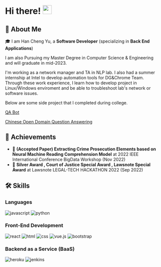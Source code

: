 # Hi there! <img src="https://media.giphy.com/media/hvRJCLFzcasrR4ia7z/giphy.gif" width="29px" height="29px">

## 🚀 About Me


🎓 I am Han Cheng Yu, a **Software Developer** (specializing in **Back End Applications**) 

 I am also Pursuing my Master Degree in Computer Science & Engineering and will graduate in mid-2023.
 
I'm working as a network manager and TA in NLP lab. I also had a summer internship at Intel to develop automation tools for DG&Chrome Team.
Through these  work experience, I learn how to develop project in Linux/Windows enviroment and be able to troubleshoot lab's network or software issues. 
 
 Below are some side project that I completed during college.
 
 [QA Bot](https://qa.nlpnchu.org/)
 
 [Chinese Open Domain Question Answering](https://odqa.nlpnchu.org/)

## 🏅 Achievements
-   📝 **(Accepted Paper) Extracting Crime Prosecution Elements based on Neural Machine Reading Comprehension Model** at 2022 IEEE International Conference BigData Workshop (Nov 2022)
-   🥉 **Silver Award  , Court of Justice Special Award , Lawsnote Special Award** at Lawsnote LEGAL-TECH HACKATHON 2022 (Sep 2022)


## 🛠️ Skills

### Languages

![javascript](https://img.shields.io/badge/JavaScript-323330?style=for-the-badge&logo=javascript&logoColor=F7DF1E)
![python](https://img.shields.io/badge/Python-3776AB?style=for-the-badge&logo=python&logoColor=white)


### Front-End Development

![react](https://img.shields.io/badge/React-20232A?style=for-the-badge&logo=react&logoColor=61DAFB)
![html](https://img.shields.io/badge/HTML5-E34F26?style=for-the-badge&logo=html5&logoColor=white)
![css](https://img.shields.io/badge/CSS3-1572B6?style=for-the-badge&logo=css3&logoColor=white)
![vue.js](https://img.shields.io/badge/vuejs-1572B6?style=for-the-badge&logo=vuejs&logoColor=white)
![bootstrap](https://img.shields.io/badge/Bootstrap-563D7C?style=for-the-badge&logo=bootstrap&logoColor=white)


### Backend as a Service (BaaS)

![heroku](https://img.shields.io/badge/Heroku-430098?style=for-the-badge&logo=heroku&logoColor=white)
![jenkins](https://img.shields.io/badge/Netlify-00C7B7?style=for-the-badge&logo=netlify&logoColor=white)
